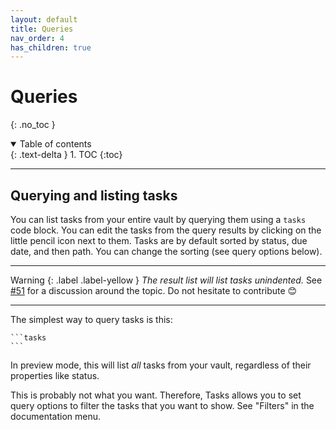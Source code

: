 ```yaml
---
layout: default
title: Queries
nav_order: 4
has_children: true
---
```


# Queries
{: .no_toc }

<details open markdown="block">
  <summary>
    Table of contents
  </summary>
  {: .text-delta }
1. TOC
{:toc}
</details>

---

## Querying and listing tasks

You can list tasks from your entire vault by querying them using a `tasks` code block. You can edit the tasks from the query results by clicking on the little pencil icon next to them.
Tasks are by default sorted by status, due date, and then path. You can change the sorting (see query options below).

---

Warning
{: .label .label-yellow }
*The result list will list tasks unindented.*
See [#51](https://github.com/schemar/obsidian-tasks/issues/51) for a discussion around the topic.
Do not hesitate to contribute 😊

---

The simplest way to query tasks is this:

    ```tasks
    ```

In preview mode, this will list *all* tasks from your vault, regardless of their properties like status.

This is probably not what you want.
Therefore, Tasks allows you to set query options to filter the tasks that you want to show.
See "Filters" in the documentation menu.
